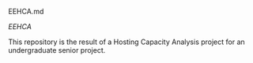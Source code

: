 EEHCA.md

*EEHCA*

This repository is the result of a Hosting Capacity Analysis project for an undergraduate senior project.

